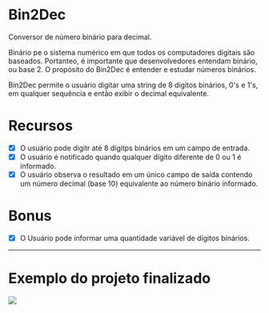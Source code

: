 # Bin2Dec
Conversor de número binário para decimal.

Binário pe o sistema numérico em que todos os computadores digitais são baseados. Portanteo, é importante que desenvolvedores entendam binário, ou base 2. O propósito do Bin2Dec é entender e estudar números binários.

Bin2Dec permite o usuário digitar uma string de 8 dígitos binários, 0's e 1's, em qualquer sequência e então exibir o decimal equivalente.

# Recursos
- [x] O usuário pode digitr até 8 dígitps binários em um campo de entrada.
- [x] O usuário é notificado quando qualquer dígito diferente de 0 ou 1 é informado.
- [x] O usuário observa o resultado em um único campo de saída contendo um número decimal (base 10) equivalente ao número binário informado.

# Bonus
- [x] O Usuário pode informar uma quantidade variável de dígitos binários.
-------
# Exemplo do projeto finalizado
![](https://i.imgur.com/l2fa4yW.png)

